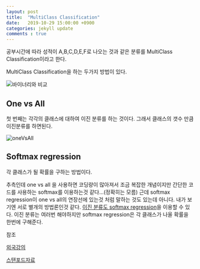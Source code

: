 ```yaml
---
layout: post
title:  "MultiClass Classification"
date:   2019-10-29 15:00:00 +0900
categories: jekyll update
comments : true
---
```


공부시간에 따라 성적이 A,B,C,D,E,F로 나오는 것과 같은 분류를 MultiClass Classification이라고 한다.  

MultiClass Classification을 하는 두가지 방법이 있다.

![바이너리와 비교](http://www.holehouse.org/mlclass/06_Logistic_Regression_files/Image%20[23].png)

## One vs All

첫 번째는 각각의 클래스에 대하여 이진 분류를 하는 것이다. 그래서 클래스의 갯수 만큼 이진분류를 하면된다.

![oneVsAll](http://www.holehouse.org/mlclass/06_Logistic_Regression_files/Image%20[24].png)

## Softmax regression

각 클래스가 될 확률을 구하는 방법이다.

추측인데 one vs all 을 사용하면 코딩량이 많아져서 조금 복잡한 개념이지만 간단한 코드를 사용하는 softmax를 이용하는것 같다...(정확히는 모름)
근데 softmax regression이 one vs all의 연장선에 있는것 처럼 말하는 것도 있는데 아니다. 내가 보기엔 서로 별개의 방법론인것 같다. [이진 분류도  softmax regression](https://dataaspirant.com/2017/03/02/how-logistic-regression-model-works/)을 이용할 수 있다.
이진 분류는 여러번 해야하지만 softmax regression은 각 클래스가 나올 확률을 한번에 구해준다.

참조

[외국강의](http://www.holehouse.org/mlclass/06_Logistic_Regression.html)

[스탠포드자료](http://ufldl.stanford.edu/tutorial/supervised/SoftmaxRegression/)
